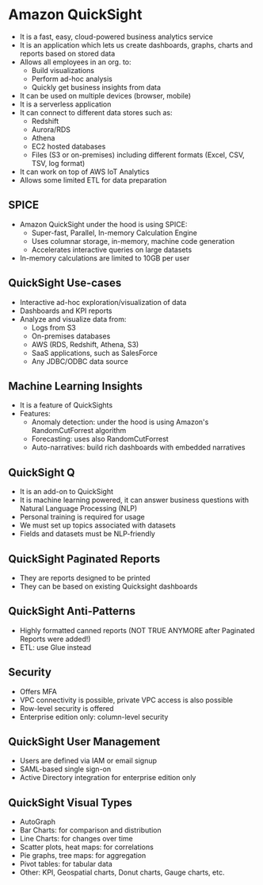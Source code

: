 # Amazon QuickSight

- It is a fast, easy, cloud-powered business analytics service
- It is an application which lets us create dashboards, graphs, charts and reports based on stored data
- Allows all employees in an org. to:
    - Build visualizations
    - Perform ad-hoc analysis
    - Quickly get business insights from data
- It can be used on multiple devices (browser, mobile)
- It is a serverless application
- It can connect to different data stores such as:
    - Redshift
    - Aurora/RDS
    - Athena
    - EC2 hosted databases
    - Files (S3 or on-premises) including different formats (Excel, CSV, TSV, log format)
- It can work on top of AWS IoT Analytics
- Allows some limited ETL for data preparation

## SPICE

- Amazon QuickSight under the hood is using SPICE:
    - Super-fast, Parallel, In-memory Calculation Engine
    - Uses columnar storage, in-memory, machine code generation
    - Accelerates interactive queries on large datasets
- In-memory calculations are limited to 10GB per user

## QuickSight Use-cases

- Interactive ad-hoc exploration/visualization of data
- Dashboards and KPI reports
- Analyze and visualize data from:
    - Logs from S3
    - On-premises databases
    - AWS (RDS, Redshift, Athena, S3)
    - SaaS applications, such as SalesForce
    - Any JDBC/ODBC data source

## Machine Learning Insights

- It is a feature of QuickSights
- Features:
    - Anomaly detection: under the hood is using Amazon's RandomCutForrest algorithm
    - Forecasting: uses also RandomCutForrest
    - Auto-narratives: build rich dashboards with embedded narratives

## QuickSight Q

- It is an add-on to QuickSight
- It is machine learning powered, it can answer business questions with Natural Language Processing (NLP)
- Personal training is required for usage
- We must set up topics associated with datasets
- Fields and datasets must be NLP-friendly

## QuickSight Paginated Reports

- They are reports designed to be printed
- They can be based on existing Quicksight dashboards

## QuickSight Anti-Patterns

- Highly formatted canned reports (NOT TRUE ANYMORE after Paginated Reports were added!)
- ETL: use Glue instead

## Security

- Offers MFA
- VPC connectivity is possible, private VPC access is also possible
- Row-level security is offered
- Enterprise edition only: column-level security

## QuickSight User Management

- Users are defined via IAM or email signup
- SAML-based single sign-on
- Active Directory integration for enterprise edition only

## QuickSight Visual Types

- AutoGraph
- Bar Charts: for comparison and distribution
- Line Charts: for changes over time
- Scatter plots, heat maps: for correlations
- Pie graphs, tree maps: for aggregation
- Pivot tables: for tabular data
- Other: KPI, Geospatial charts, Donut charts, Gauge charts, etc.